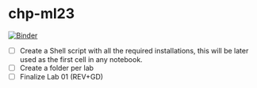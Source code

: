 # chp-ml23
[![Binder](https://mybinder.org/badge_logo.svg)](https://mybinder.org/v2/gh/mshetairy/chp-ml23/test)


- [ ] Create a Shell script with all the required installations, this will be later used as the first cell in any notebook.
- [ ] Create a folder per lab
- [ ] Finalize Lab 01 (REV+GD)
